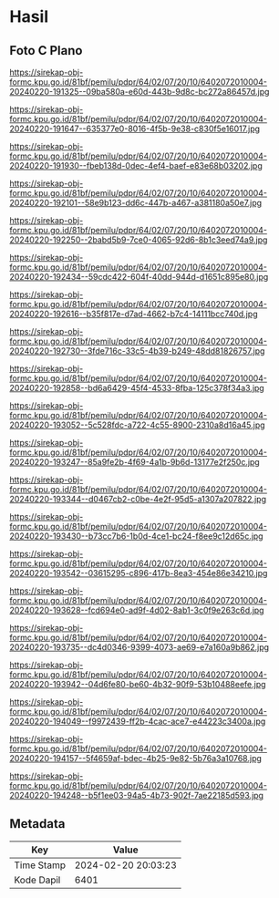 # Hasil

## Foto C Plano

https://sirekap-obj-formc.kpu.go.id/81bf/pemilu/pdpr/64/02/07/20/10/6402072010004-20240220-191325--09ba580a-e60d-443b-9d8c-bc272a86457d.jpg

https://sirekap-obj-formc.kpu.go.id/81bf/pemilu/pdpr/64/02/07/20/10/6402072010004-20240220-191647--635377e0-8016-4f5b-9e38-c830f5e16017.jpg

https://sirekap-obj-formc.kpu.go.id/81bf/pemilu/pdpr/64/02/07/20/10/6402072010004-20240220-191930--fbeb138d-0dec-4ef4-baef-e83e68b03202.jpg

https://sirekap-obj-formc.kpu.go.id/81bf/pemilu/pdpr/64/02/07/20/10/6402072010004-20240220-192101--58e9b123-dd6c-447b-a467-a381180a50e7.jpg

https://sirekap-obj-formc.kpu.go.id/81bf/pemilu/pdpr/64/02/07/20/10/6402072010004-20240220-192250--2babd5b9-7ce0-4065-92d6-8b1c3eed74a9.jpg

https://sirekap-obj-formc.kpu.go.id/81bf/pemilu/pdpr/64/02/07/20/10/6402072010004-20240220-192434--59cdc422-604f-40dd-944d-d1651c895e80.jpg

https://sirekap-obj-formc.kpu.go.id/81bf/pemilu/pdpr/64/02/07/20/10/6402072010004-20240220-192616--b35f817e-d7ad-4662-b7c4-14111bcc740d.jpg

https://sirekap-obj-formc.kpu.go.id/81bf/pemilu/pdpr/64/02/07/20/10/6402072010004-20240220-192730--3fde716c-33c5-4b39-b249-48dd81826757.jpg

https://sirekap-obj-formc.kpu.go.id/81bf/pemilu/pdpr/64/02/07/20/10/6402072010004-20240220-192858--bd6a6429-45f4-4533-8fba-125c378f34a3.jpg

https://sirekap-obj-formc.kpu.go.id/81bf/pemilu/pdpr/64/02/07/20/10/6402072010004-20240220-193052--5c528fdc-a722-4c55-8900-2310a8d16a45.jpg

https://sirekap-obj-formc.kpu.go.id/81bf/pemilu/pdpr/64/02/07/20/10/6402072010004-20240220-193247--85a9fe2b-4f69-4a1b-9b6d-13177e2f250c.jpg

https://sirekap-obj-formc.kpu.go.id/81bf/pemilu/pdpr/64/02/07/20/10/6402072010004-20240220-193344--d0467cb2-c0be-4e2f-95d5-a1307a207822.jpg

https://sirekap-obj-formc.kpu.go.id/81bf/pemilu/pdpr/64/02/07/20/10/6402072010004-20240220-193430--b73cc7b6-1b0d-4ce1-bc24-f8ee9c12d65c.jpg

https://sirekap-obj-formc.kpu.go.id/81bf/pemilu/pdpr/64/02/07/20/10/6402072010004-20240220-193542--03615295-c896-417b-8ea3-454e86e34210.jpg

https://sirekap-obj-formc.kpu.go.id/81bf/pemilu/pdpr/64/02/07/20/10/6402072010004-20240220-193628--fcd694e0-ad9f-4d02-8ab1-3c0f9e263c6d.jpg

https://sirekap-obj-formc.kpu.go.id/81bf/pemilu/pdpr/64/02/07/20/10/6402072010004-20240220-193735--dc4d0346-9399-4073-ae69-e7a160a9b862.jpg

https://sirekap-obj-formc.kpu.go.id/81bf/pemilu/pdpr/64/02/07/20/10/6402072010004-20240220-193942--04d6fe80-be60-4b32-90f9-53b10488eefe.jpg

https://sirekap-obj-formc.kpu.go.id/81bf/pemilu/pdpr/64/02/07/20/10/6402072010004-20240220-194049--f9972439-ff2b-4cac-ace7-e44223c3400a.jpg

https://sirekap-obj-formc.kpu.go.id/81bf/pemilu/pdpr/64/02/07/20/10/6402072010004-20240220-194157--5f4659af-bdec-4b25-9e82-5b76a3a10768.jpg

https://sirekap-obj-formc.kpu.go.id/81bf/pemilu/pdpr/64/02/07/20/10/6402072010004-20240220-194248--b5f1ee03-94a5-4b73-902f-7ae22185d593.jpg


## Metadata

| Key        | Value               |
| ---------- | ------------------- |
| Time Stamp | 2024-02-20 20:03:23 |
| Kode Dapil | 6401                |



